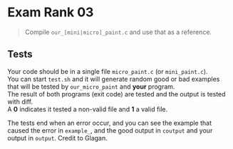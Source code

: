 # Exam Rank 03

>Compile ``our_[mini|micro]_paint.c`` and use that as a reference.

## Tests

Your code should be in a single file ``micro_paint.c`` (or ``mini_paint.c``).  
You can start ``test.sh`` and it will generate random good or bad examples that will be tested by ``our_micro_paint`` and **your** program.  
The result of both programs (exit code) are tested and the output is tested with diff.  
A **0** indicates it tested a non-valid file and **1** a valid file.

The tests end when an error occur, and you can see the example that caused the error in ``example_``, and the good output in ``coutput`` and your output in ``output``.
Credit to Glagan.